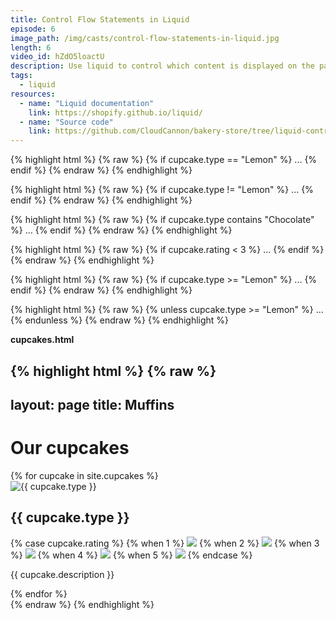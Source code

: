 ```yaml
---
title: Control Flow Statements in Liquid
episode: 6
image_path: /img/casts/control-flow-statements-in-liquid.jpg
length: 6
video_id: hZdO5loactU
description: Use liquid to control which content is displayed on the page
tags:
  - liquid
resources:
  - name: "Liquid documentation"
    link: https://shopify.github.io/liquid/
  - name: "Source code"
    link: https://github.com/CloudCannon/bakery-store/tree/liquid-control-flow
---
```

{% highlight html %}
{% raw %}
  {% if cupcake.type == "Lemon" %}
    ...
  {% endif %}
{% endraw %}
{% endhighlight %}

{% highlight html %}
{% raw %}
  {% if cupcake.type != "Lemon" %}
    ...
  {% endif %}
{% endraw %}
{% endhighlight %}

{% highlight html %}
{% raw %}
  {% if cupcake.type contains "Chocolate" %}
    ...
  {% endif %}
{% endraw %}
{% endhighlight %}

{% highlight html %}
{% raw %}
  {% if cupcake.rating < 3 %}
    ...
  {% endif %}
{% endraw %}
{% endhighlight %}

{% highlight html %}
{% raw %}
  {% if cupcake.type >= "Lemon" %}
    ...
  {% endif %}
{% endraw %}
{% endhighlight %}

{% highlight html %}
{% raw %}
  {% unless cupcake.type >= "Lemon" %}
    ...
  {% endunless %}
{% endraw %}
{% endhighlight %}


**cupcakes.html**

{% highlight html %}
{% raw %}
---
layout: page
title: Muffins
---
<h1>Our cupcakes</h1>

<div class="cupcakes">
  {% for cupcake in site.cupcakes %}
    <div class="cupcake">
      <div class="image"><img src="{{ cupcake.image_path }}" alt="{{ cupcake.type }}" /></div>
      <h2>{{ cupcake.type }}</h2>
      <p class="rating">
        {% case cupcake.rating %}
          {% when 1 %}
            <img src="/images/rating/sick.png"/>
          {% when 2 %}
            <img src="/images/rating/unhappy.png"/>
          {% when 3 %}
            <img src="/images/rating/ok.png"/>
          {% when 4 %}
            <img src="/images/rating/happy.png"/>
          {% when 5 %}
            <img src="/images/rating/super_happy.png"/>
        {% endcase %}
      </p>
      <p>{{ cupcake.description }}</p>
    </div>
  {% endfor %}
</div>
{% endraw %}
{% endhighlight %}
